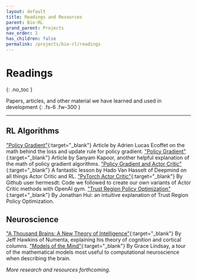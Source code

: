 ```yaml
---
layout: default
title: Readings and Resources
parent: Bio-RL
grand_parent: Projects
nav_order: 2
has_children: false
permalink: /projects/bio-rl/readings
---
```


# Readings
{: .no_toc }

Papers, articles, and other material we have learned and used in development
{: .fs-6 .fw-300 }

---

## RL Algorithms
["Policy Gradient"](https://towardsdatascience.com/an-intuitive-explanation-of-policy-gradient-part-1-reinforce-aa4392cbfd3c){:target="_blank"} Article by Adrien Lucas Ecoffet on the math behind the loss and update rule for policy gradient.
["Policy Gradient"](https://towardsdatascience.com/policy-gradients-in-a-nutshell-8b72f9743c5d){:target="_blank"} Article by Sanyam Kapoor, another helpful explanation of the math of policy gradient algorithms.
["Policy Gradient and Actor Critic"](https://www.youtube.com/watch?v=bRfUxQs6xIM){:target="_blank"} A fantastic lesson by Hado Van Hasselt of Deepmind on all things Actor Critic and RL.
["PyTorch Actor Critic"](https://github.com/hermesdt/reinforcement-learning/blob/master/a2c/cartpole_a2c_online.ipynb){:target="_blank"} By Github user hermesdt: Code we followed to create our own variants of Actor Critic methods with OpenAI gym.
["Trust Region Policy Optimization"](https://jonathan-hui.medium.com/rl-trust-region-policy-optimization-trpo-explained-a6ee04eeeee9){:target="_blank"} By Jonathan Hui: an intuitive explanation of Trust Region Policy Optimization.

## Neuroscience
["A Thousand Brains: A New Theory of Intelligence"](https://www.amazon.com/Thousand-Brains-New-Theory-Intelligence/dp/1541675819){:target="_blank"} By Jeff Hawkins of Numenta, explaining his theory of cognition and cortical columns.
["Models of the Mind"](https://www.amazon.com/Models-Mind-Engineering-Mathematics-Understanding/dp/1472966422){:target="_blank"} By Grace Lindsay, a tour of the mathematical models most useful to computational neuroscience when describing the brain.






*More research and resources forthcoming.*

